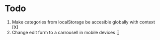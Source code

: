 # Todo
1. Make categories from localStorage be accesible globally with context [X]
2. Change edit form to a carrousell in mobile devices []